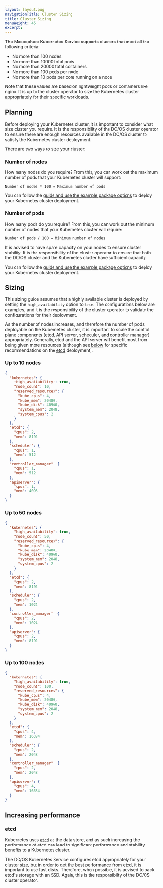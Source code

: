 ```yaml
---
layout: layout.pug
navigationTitle: Cluster Sizing
title: Cluster Sizing
menuWeight: 45
excerpt:
---
```


<!-- This source repo for this topic is https://github.com/mesosphere/dcos-kubernetes -->


The Mesosphere Kubernetes Service supports clusters that meet all the following
criteria:

* No more than 100 nodes
* No more than 10000 total pods
* No more than 20000 total containers
* No more than 100 pods per node
* No more than 10 pods per core running on a node

Note that these values are based on lightweight pods or containers like nginx.
It is up to the cluster operator to size the Kubernetes cluster appropriately
for their specific workloads.

## Planning

Before deploying your Kubernetes cluster, it is important to consider what size
cluster you require. It is the responsibility of the DC/OS cluster operator to
ensure there are enough resources available in the DC/OS cluster to satisfy the
Kubernetes cluster deployment.

There are two ways to size your cluster:

### Number of nodes

How many nodes do you require? From this, you can work out the maximum number of
pods that your Kubernetes cluster will support:

    Number of nodes * 100 = Maximum number of pods

You can follow the [guide and use the example package options](#sizing) to
deploy your Kubernetes cluster deployment.

### Number of pods

How many pods do you require? From this, you can work out the minimum number of
nodes that your Kubernetes cluster will require:

    Number of pods / 100 = Minimum number of nodes

It is advised to have spare capacity on your nodes to ensure cluster stability.
It is the responsibility of the cluster operator to ensure that both the DC/OS
cluster and the Kubernetes cluster have sufficient capacity.

You can follow the [guide and use the example package options](#sizing) to
deploy your Kubernetes cluster deployment.

## Sizing

This sizing guide assumes that a highly available cluster is deployed by setting
the `high_availability` option to `true`. The configurations below are examples,
and it is the responsibility of the cluster operator to validate the
configurations for their deployment.

As the number of nodes increases, and therefore the number of pods deployable on
the Kubernetes cluster, it is important to scale the control plane components
(etcd, API server, scheduler, and controller manager) appropriately. Generally,
etcd and the API server will benefit most from being given more resources
(although see [below](#etcd) for specific recommendations on the [etcd](#etcd)
deployment).

### Up to 10 nodes

```json
{
  "kubernetes": {
    "high_availability": true,
    "node_count": 10,
    "reserved_resources": {
      "kube_cpus": 4,
      "kube_mem": 20480,
      "kube_disk": 40960,
      "system_mem": 2048,
      "system_cpus": 2
    }
  },
  "etcd": {
    "cpus": 2,
    "mem": 8192
  },
  "scheduler": {
    "cpus": 1,
    "mem": 512
  },
  "controller_manager": {
    "cpus": 1,
    "mem": 512
  },
  "apiserver": {
    "cpus": 1,
    "mem": 4096
  }
}
```

### Up to 50 nodes

```json
{
  "kubernetes": {
    "high_availability": true,
    "node_count": 50,
    "reserved_resources": {
      "kube_cpus": 4,
      "kube_mem": 20480,
      "kube_disk": 40960,
      "system_mem": 2048,
      "system_cpus": 2
    }
  },
  "etcd": {
    "cpus": 2,
    "mem": 8192
  },
  "scheduler": {
    "cpus": 2,
    "mem": 1024
  },
  "controller_manager": {
    "cpus": 2,
    "mem": 1024
  },
  "apiserver": {
    "cpus": 2,
    "mem": 8192
  }
}
```

### Up to 100 nodes

```json
{
  "kubernetes": {
    "high_availability": true,
    "node_count": 100,
    "reserved_resources": {
      "kube_cpus": 4,
      "kube_mem": 20480,
      "kube_disk": 40960,
      "system_mem": 2048,
      "system_cpus": 2
    }
  },
  "etcd": {
    "cpus": 4,
    "mem": 16384
  },
  "scheduler": {
    "cpus": 2,
    "mem": 2048
  },
  "controller_manager": {
    "cpus": 2,
    "mem": 2048
  },
  "apiserver": {
    "cpus": 4,
    "mem": 16384
  }
}
```

## Increasing performance

### etcd

Kubernetes uses [`etcd`](https://coreos.com/etcd/) as the data store, and as
such increasing the performance of etcd can lead to significant performance and
stability benefits to a Kubernetes cluster.

The DC/OS Kubernetes Service configures etcd appropriately for your cluster
size, but in order to get the best performance from etcd, it is important to use
fast disks. Therefore, when possible, it is advised to back etcd's storage with
an SSD. Again, this is the responsibilty of the DC/OS cluster operator.
